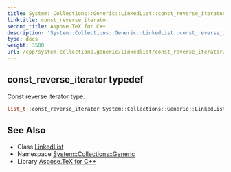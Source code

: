 ```yaml
---
title: System::Collections::Generic::LinkedList::const_reverse_iterator typedef
linktitle: const_reverse_iterator
second_title: Aspose.TeX for C++
description: 'System::Collections::Generic::LinkedList::const_reverse_iterator typedef. Const reverse iterator type in C++.'
type: docs
weight: 3500
url: /cpp/system.collections.generic/linkedlist/const_reverse_iterator/
---
```

## const_reverse_iterator typedef


Const reverse iterator type.

```cpp
list_t::const_reverse_iterator System::Collections::Generic::LinkedList< T >::const_reverse_iterator
```

## See Also

* Class [LinkedList](../)
* Namespace [System::Collections::Generic](../../)
* Library [Aspose.TeX for C++](../../../)
